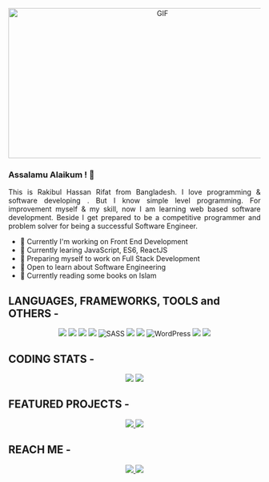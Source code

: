 <!-- <p align="center">
<img src="https://media.giphy.com/media/SWoSkN6DxTszqIKEqv/giphy.gif" alt="Coder GIF" width="500" height="300">
</p>
-->
<p align="center">
<img alt="GIF" src="https://github.com/mrhrifat/mrhrifat/blob/master/gifs/code.gif?raw=true" width="600" height="300" />
</p>

### Assalamu Alaikum ! 👋

<p align="justify">
This is Rakibul Hassan Rifat from Bangladesh. I love programming & software developing . But I know simple level programming. For improvement myself & my skill, now I am learning web based software development. Beside I get prepared to be a competitive programmer and problem solver for being a successful Software Engineer.
</p>

<!--
**mrhrifat/mrhrifat** is a ✨ _special_ ✨ repository because its `README.md` (this file) appears on your GitHub profile.

Here are some ideas to get you started:
🤔 ⚡ 📈 🔖
-->

- 🔭 Currently I'm working on Front End Development
- 🌱 Currently learing JavaScript, ES6, ReactJS
- 👯 Preparing myself to work on Full Stack Development
- 💬 Open to learn about Software Engineering
- 📖 Currently reading some books on Islam


## **LANGUAGES, FRAMEWORKS, TOOLS and OTHERS -**

<p align="center">


<img src="https://img.shields.io/badge/html5%20-%23E34F26.svg?&style=for-the-badge&logo=html5&logoColor=white"/>

<img src="https://img.shields.io/badge/css3%20-%231572B6.svg?&style=for-the-badge&logo=css3&logoColor=white"/>

<img src="https://img.shields.io/badge/bootstrap%20-%23563D7C.svg?&style=for-the-badge&logo=bootstrap&logoColor=white"/>

<img src="https://img.shields.io/badge/javascript%20-%23323330.svg?&style=for-the-badge&logo=javascript&logoColor=%23F7DF1E"/>

<img alt="SASS" src="https://img.shields.io/badge/SASS%20-hotpink.svg?&style=for-the-badge&logo=SASS&logoColor=white"/>

<img src="https://img.shields.io/badge/github%20-%23121011.svg?&style=for-the-badge&logo=github&logoColor=white"/>

<img src="https://img.shields.io/badge/git%20-%23F05033.svg?&style=for-the-badge&logo=git&logoColor=white"/>

<img alt="WordPress" src="https://img.shields.io/badge/WordPress%20-%23117AC9.svg?&style=for-the-badge&logo=WordPress&logoColor=white"/>

<img src="https://img.shields.io/badge/java-%23f0953b.svg?&style=for-the-badge&logo=java&logoColor=507e9c"/>

<img src="https://img.shields.io/badge/jquery%20-%230769AD.svg?&style=for-the-badge&logo=jquery&logoColor=white"/>

</p>


<!-- 
For later--

<img alt="React" src="https://img.shields.io/badge/react%20-%2320232a.svg?&style=for-the-badge&logo=react&logoColor=%2361DAFB"/>

<img alt="Redux" src="https://img.shields.io/badge/redux%20-%23593d88.svg?&style=for-the-badge&logo=redux&logoColor=white"/>

<img src="https://img.shields.io/badge/python%20-%2314354C.svg?&style=for-the-badge&logo=python&logoColor=white"/>

<img alt="Webpack" src="https://img.shields.io/badge/webpack%20-%238DD6F9.svg?&style=for-the-badge&logo=webpack&logoColor=black" />

<img src="https://img.shields.io/badge/typescript%20-%23007ACC.svg?&style=for-the-badge&logo=typescript&logoColor=white"/>

<img src="https://img.shields.io/badge/spring%20-%236DB33F.svg?&style=for-the-badge&logo=spring&logoColor=white"/>

<img src="https://img.shields.io/badge/vuejs%20-%2335495e.svg?&style=for-the-badge&logo=vue.js&logoColor=%234FC08D"/>

<img src="https://img.shields.io/badge/mysql-%2342759c.svg?&style=for-the-badge&logo=mysql&logoColor=db8a35"/>

<img src ="https://img.shields.io/badge/oracle%20-%23F00000.svg?&style=for-the-badge&logo=oracle&logoColor=white" /> 

<img src="https://img.shields.io/badge/node.js%20-%2343853D.svg?&style=for-the-badge&logo=node.js&logoColor=white"/>

<img src ="https://img.shields.io/badge/MongoDB-%234ea94b.svg?&style=for-the-badge&logo=mongodb&logoColor=white"/>


<img src="https://img.shields.io/badge/gitlab%20-%23181717.svg?&style=for-the-badge&logo=gitlab&logoColor=white"/>

<img src="https://img.shields.io/badge/django%20-%23092E20.svg?&style=for-the-badge&logo=django&logoColor=white"/>

<img src="https://img.shields.io/badge/express.js%20-%23404d59.svg?&style=for-the-badge"/>

<img src="https://img.shields.io/badge/tailwindcss%20-%2338B2AC.svg?&style=for-the-badge&logo=tailwind-css&logoColor=white"/>

 -->

## **CODING STATS -**

<p align = "center">
<img src="https://github-readme-stats.vercel.app/api?username=mrhrifat&count_private=true&include_all_commits=true&show_icons=true&theme=gotham&line_height=27&hide_border=true">

<img src="https://github-readme-stats.vercel.app/api/top-langs/?username=mrhrifat&show_icons=true&hide=php,typescript&theme=gotham&line_height=27&hide_border=true">

</p>


## **FEATURED PROJECTS -**

<p align="center">
    <a href="https://github.com/mrhrifat/portfolio">
        <img src="https://github-readme-stats.vercel.app/api/pin/?username=mrhrifat&repo=portfolio&title_color=ffffff&text_color=c9cacc&icon_color=2bbc8a&bg_color=1d1f21&hide_border=true"/>
    </a>
    <a href="https://github.com/mrhrifat/blogger">
        <img src="https://github-readme-stats.vercel.app/api/pin/?username=mrhrifat&repo=blogger&title_color=ffffff&text_color=c9cacc&icon_color=2bbc8a&bg_color=1d1f21&hide_border=true"/>
    </a>
</p>


## **REACH ME -**

<p align="center">
    <a href="https://www.linkedin.com/in/mrhrifat/" target="_blank">
        <img src="https://img.shields.io/badge/linkedin%20-%230077B5.svg?&style=for-the-badge&logo=linkedin&logoColor=white"/>
    </a>
    <a href="https://www.facebook.com/mrhrifat.dp/" target="_blank">
        <img src="https://img.shields.io/badge/facebook%20-%231877F2.svg?&style=for-the-badge&logo=facebook&logoColor=white"/>
    </a>
</p>
